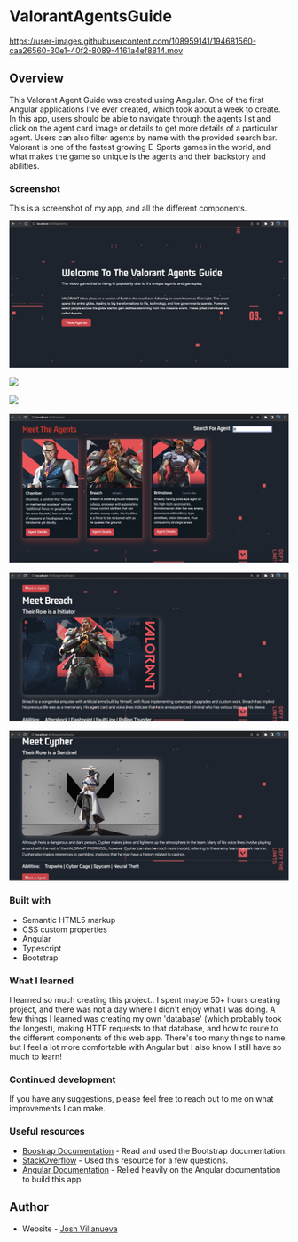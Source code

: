 # ValorantAgentsGuide


https://user-images.githubusercontent.com/108959141/194681560-caa26560-30e1-40f2-8089-4161a4ef8814.mov



## Overview

This Valorant Agent Guide was created using Angular. One of the first Angular applications I've ever created, which took about a week to create. In this app, users should be able to navigate through the agents list and click on the agent card image or details to get more details of a particular agent. Users can also filter agents by name with the provided search bar. Valorant is one of the fastest growing E-Sports games in the world, and what makes the game so unique is the agents and their backstory and abilities. 

### Screenshot

This is a screenshot of my app, and all the different components. 

![](./src/assets/images/home.png)

![](./src/assets/images/list.png)

![](./src/assets/images/list2.png)

![](./src/assets/images/filtered.png)

![](./src/assets/images/lore.png)

![](./src/assets/images/lore2.png)


### Built with

- Semantic HTML5 markup
- CSS custom properties
- Angular
- Typescript
- Bootstrap

### What I learned

I learned so much creating this project.. I spent maybe 50+ hours creating project, and there was not a day where I didn't enjoy what I was doing. A few things I learned was creating my own 'database' (which probably took the longest), making HTTP requests to that database, and how to route to the different components of this web app. There's too many things to name, but I feel a lot more comfortable with Angular but I also know I still have so much to learn!  

### Continued development

If you have any suggestions, please feel free to reach out to me on what improvements I can make.

### Useful resources

- [Boostrap Documentation](https://getbootstrap.com) - Read and used the Bootstrap documentation.
- [StackOverflow](https://www.stackoverflow.com) - Used this resource for a few questions.
- [Angular Documentation](https://angular.io/docs) - Relied heavily on the Angular documentation to build this app.


## Author

- Website - [Josh Villanueva](https://www.linkedin.com/in/patrick-villanueva-/)



